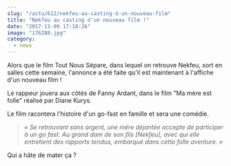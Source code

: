 ```yaml
--- 
slug: "/actu/612/nekfeu-au-casting-d-un-nouveau-film"
title: "Nekfeu au casting d'un nouveau film !"
date: "2017-11-09 17:18:26"
image: "176288.jpg"
category:
  - news
---
```

<p>Alors que le film Tout Nous Sépare, dans lequel on retrouve Nekfeu, sort en salles cette semaine, l'annonce a été faite qu'il est maintenant à l'affiche d'un nouveau film !</p>

<p>Le rappeur jouera aux côtés de Fanny Ardant, dans le film "Ma mère est folle" réalisé par Diane Kurys.</p>

<p>Le film racontera l'histoire d'un go-fast en famille et sera une comédie. </p>

<blockquote>
<p><em>« Se retrouvant sans argent, une mère déjantée accepte de participer à un go fast. Au grand dam de son fils [Nekfeu], avec qui elle entretient des rapports tendus, embarqué dans cette folle aventure. »</em></p>
</blockquote>

<p>Qui a hâte de mater ça ?</p>